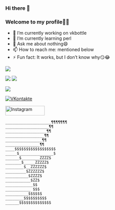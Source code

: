### Hi there 👋

### Welcome to my profile🙏🏻


- 🔭 I’m currently working on vkbottle
- 🌱 I’m currently learning perl
- 💬 Ask me about nothing😄
- 📫 How to reach me: mentioned below
- ⚡ Fun fact: It works, but I don’t know why😏😂

<p align="left">
  <img src="https://gpvc.arturio.dev/p-a-i-n-24"/>
</p>
<p align="left">
  <a><img src="https://img.shields.io/badge/-Python-%230075a8?logo=python&logoColor=white&style=flat-square"/></a>
  <a><img src="https://img.shields.io/badge/-HTML-%23de4b25?logo=html5&logoColor=white&style=flat-square"/></a>
</p>
<p align="left">
  <img
    src="https://github-readme-stats.vercel.app/api?username=agent502&count_private=true&show_icons=true&include_all_commits=true&disable_animations=true&hide_rank=true&hide_border=false&theme=react&border_color=57a5fe"
  />
</p>
<p align="left">
  <a href="https://vk.com/a_502"
    ><img
      src="https://img.shields.io/badge/VKontakte-%232E87FB?style=for-the-badge&logo=vk&logoColor=white"
      alt="VKontakte"
  /></a>
</p>
<p align="left">
  <a href="https://instagram.com/agent__502"
  ><img
        src="https://user-images.githubusercontent.com/77380511/139829829-a13996e4-90b3-41ca-b51b-14b499a298b3.png" width="123" height="30"
        alt="Instagram"
        /></a>
        </p>
        
```
____________________¶¶¶¶¶¶¶
___________________¶¶
__________________¶¶
_________________¶¶
________________¶¶
_______________¶¶
____$$$$$$$$$$$$$$$$$$
_____$_______________$
______$________ZZZZ$
_______$_____ZZZZZ$
________$__ZZZZZZ$ 
_________$ZZZZZZ$
__________$ZZZZ$
___________$ZZ$
____________$$
___________ $$$
__________$$$$$$
________$$$$$$$$$$
______$$$$$$$$$$$$$$
```


